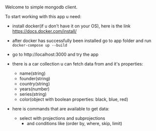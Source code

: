 Welcome to simple mongodb client.

To start working with this app u need: 

 - install docker(if u don't have it on your OS), here is the link https://docs.docker.com/install/

 - after docker has successfully been installed go to app folder and run `docker-compose up --build` 

 - go to http://localhost:3000 and try the app

 - there is a car collection u can fetch data from and it's properties:
   * name(string)
   * founder(string)
   * country(string)
   * years(number)
   * series(string)
   * color(object with boolean properties: black, blue, red)

 - here is commands that are available to get data: 
   * select with projections and subprojections
     * and conditions like (order by, where, skip, limit)
